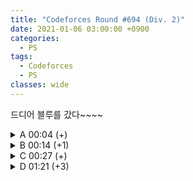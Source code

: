 ```yaml
---
title: "Codeforces Round #694 (Div. 2)"
date: 2021-01-06 03:00:00 +0900
categories:
  - PS
tags:
  - Codeforces
  - PS
classes: wide
---
```


<script type="text/javascript" 
src="https://cdn.mathjax.org/mathjax/latest/MathJax.js?config=TeX-AMS_HTML">
</script>

드디어 블루를 갔다~~~~

<details>
<summary>A 00:04 (+)</summary>

<div markdown="1">

## A. Strange Partition

매우 쉬운 문제.

최솟값은 $$\left\lceil \dfrac {\sum_i^n {a_n}}{x} \right\rceil$$  
최댓값은 $$\left\lceil \sum_i^n{\dfrac {a_n}{x}} \right\rceil$$

임이 매우 자명하다.

```cpp
#include <iostream>
#include <cmath>

typedef long long ll;

int main(void)
{
    std::cin.tie(0);
    std::ios_base::sync_with_stdio(false);

    int T;
    std::cin >> T;
    while(T--){
        int N, x;
        std::cin >> N >> x;

        ll sum = 0;
        ll min = 0;
        ll max = 0;

        ll a;
        for(int i = 0; i < N; i++){
            std::cin >> a;
            max += std::ceil(1.0*a/x);
            sum += a;
        }

        min = std::ceil(1.0*sum/x);

        std::cout << min << " " << max << "\n";

    }

    return 0;
}
```

</div>
</details>

<details>
<summary>B 00:14 (+1)</summary>

<div markdown="1">

## B. Strange List

모든 원소를 큐에 넣고 로봇이 멈출때 까지 돌려주면 된다.

한 원소를 $$x$$개의 $$\dfrac{q}{x}$$ 로 바꿨을때 해당 원소를 한번에 처리한다면 테스트 케이스 당 $$O(nlgn)$$ 의 시간복잡도로 해결할 수 있다.

```cpp
#include <iostream>
#include <queue>

typedef long long ll;

int main(void)
{
    std::cin.tie(0);
    std::ios_base::sync_with_stdio(false);

    int T;
    std::cin >> T;
    while(T--){
        int N, x;
        std::cin >> N >> x;

        std::queue<std::pair<ll,ll>> q;

        ll y;
        for(int i = 0; i < N; i++){
            std::cin >> y;
            q.push({y, 1});
        }

        ll res = 0;

        while(!q.empty()){
            y = q.front().first;
            ll cnt = q.front().second;
            if(y%x) break;
            res += y*cnt;
            q.pop();
            q.push({y/x,cnt*x});
        }

        while(!q.empty()){
            y = q.front().first;
            ll cnt = q.front().second;
            q.pop();
            res += y*cnt;
        }

        std::cout << res << "\n";

    }

    return 0;
}
```

</div>
</details>

<details>
<summary>C 00:27 (+)</summary>

<div markdown="1">

## C. Strange Birthday Party

들어오는 $$k$$값을 내림차순으로 정렬한 다음 그리디하게 매칭해주면 된다. 쉬운 편.

```cpp
#include <iostream>
#include <vector>
#include <algorithm>

typedef long long ll;

int main(void)
{
    std::cin.tie(0);
    std::ios_base::sync_with_stdio(false);

    int T;
    std::cin >> T;
    while (T--)
    {
        int N, M;
        std::cin >> N >> M;

        std::vector<int> k, c;

        int kk, cc;
        for (int i = 0; i < N; i++)
        {
            std::cin >> kk;
            k.push_back(-kk+1);
        }

        for (int i = 0; i < M; i++)
        {
            std::cin >> cc;
            c.push_back(cc);
        }

        std::sort(k.begin(), k.end());

        int p1 = 0, p2 = 0;

        ll res = 0;
        while(p1 < N){
            kk = -k[p1];
            if(p2 < M && p2 < kk){
                res += c[p2];
                p2++;
            } else {
                res += c[kk];
            }
            p1++;
        }

        std::cout << res << "\n";
    }

    return 0;
}
```

</div>
</details>

<details>
<summary>D 01:21 (+3)</summary>

<div markdown="1">

## D. Strange Definition

$$gcd(x, y) = \dfrac {x \times y}{lcm(x, y)}$$ 로 부터 출발한다.

위 식에 따르면 $$\dfrac{lcm(x, y)}{gcd(x, y)} = \left(lcm(x,y)\right)^2 \times x \times y$$ 이다.

따라서 $$x$$ 와 $$y$$가 _adjacent_ 하다는 것은 $$x \times y$$ 가 완전 제곱수 인 것과 동치이다.

여기까지 이해하고 문제를 다시 도전해보자. (풀릴지도 모른다.)

<br><br><br><br><br><br>

이제 매초 마다 변하는 수열에 집중해보자. 수열은 해당 수와 *adjacent*한 수들을 모두 곱한 수로 변한다고 한다.

그렇다면 원래의 수 $$x$$가 완전제곱수 였다면, 인접한 수 $$y_1, y_2, \ldots$$도 완전제곱수 이어야 하고. $$ x \times \prod {y_i} $$ 또한 완전제곱수 이다. 즉, 완전제곱수는 매 초 이후에도 완전제곱수 이다.

원래의 수 $$x$$가 완전제곱수가 아니라면 해당 수와 *adjacent*한 수의 개수에 따라 다음 수가 완전제곱수 일지 아닐지가 결정 된다. *adjacent*한 수가 짝수개(자신 포함)이라면 다음 수는 완전제곱수이다. 그게 아니라면 다음 수도 완전제곱수가 아니다. (멈춰서 이해해보자)

<br><br><br><br><br><br>

정리하면 다음과 같다.

- 완전제곱수 $$\to$$ 완전제곱수
- 완전제곱수가 아니지만 *adjacent*한 수가 짝수 개인 수 $$\to$$ 완전제곱수
- 완전제곱수가 아니지만 *adjacent*한 수가 홀수 개인 수 $$\to$$ 완전제곱수가 아니지만 *adjacent*한 수가 홀수 개인 수

이제 완전제곱수의 개수와 *adjacent*한 수의 개수를 세 주기만 하면된다.

관찰을 통해 *adjacent*한 것의 여부는 소인수 분해 했을때의 소수의 지수가 홀수인 소수들에만 의존한다는 것을 알 수 있다.

std::map 을 이용해서 이를 관리해줄 수 있다.

이제 위에 정리한 내용을 바탕으로 완전제곱수의 개수와 그렇지 않은 것의 개수를 따로 관리하면 문제의 답은 다음과 같음을 매우 쉽게 알 수 있다.

- $$w = 0$$ 인 경우, $$max($$완전제곱수의 개수, std::map의 원소 중 가장 큰 것$$)$$ 
- $$w \ne 0$$ 인 경우, $$max($$완전제곱수의 개수 $$+$$ std::map의 원소 중 짝수인 것 , std::map의 홀수인 원소 중 가장 큰 것$$)$$


```cpp
#include <iostream>
#include <cmath>
#include <vector>
#include <map>

typedef long long ll;
bool isPrime[1010];

int main(void)
{
    std::cin.tie(0);
    std::ios_base::sync_with_stdio(false);

    int T;
    std::cin >> T;

    std::vector<int> primes;
    std::fill_n(isPrime, 1010, true);
    for (int i = 2; i * i < 1010101; i++)
    {
        if (!isPrime[i])
            continue;
        primes.push_back(i);
        for (int j = i + i; j * j < 1010101; j += i)
        {
            isPrime[j] = false;
        }
    }

    while (T--)
    {
        int N;
        std::cin >> N;

        std::map<int, int> mp;
        ll x;
        for (int i = 0; i < N; i++)
        {
            std::cin >> x;
            for (int j = 0; j < primes.size(); j++)
            {
                while ((x % (primes[j] * primes[j])) == 0)
                {
                    x /= (primes[j] * primes[j]);
                }
            }
            mp[x]++;
        }

        int ans1 = 0;
        int ans2 = 0;
        int ans3 = 0;
        int ans4 = 0;

        for (auto it = mp.begin(); it != mp.end(); it++)
        {
            if (it->first == 1)
            {
                ans1 = it->second;
            }
            else if ((it->second % 2) == 0)
            {
                ans2 += it->second;
                ans3 = std::max(ans3, it->second);
            }
            else
            {
                ans3 = std::max(ans3, it->second);
                ans4 = std::max(ans4, it->second);
            }
        }

        int Q;
        std::cin >> Q;

        ll w;
        for (int i = 0; i < Q; i++){
            std::cin >> w;
            if(w == 0){
                std::cout << std::max(ans1, ans3) << "\n";
            } else {
                std::cout << std::max(ans1 + ans2, ans4) << "\n";
            }
        }
    }

    return 0;
}
```
